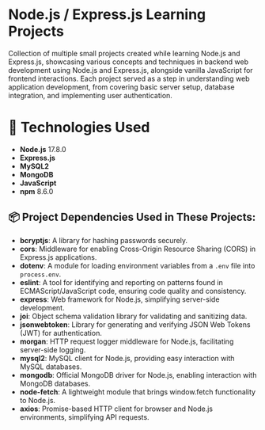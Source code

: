 # Node.js / Express.js Learning Projects

Collection of multiple small projects created while learning Node.js and Express.js, showcasing various concepts and techniques in backend web development using Node.js and Express.js, alongside vanilla JavaScript for frontend interactions. Each project served as a step in understanding web application development, from covering basic server setup, database integration, and implementing user authentication.

# 🔧 Technologies Used

- **Node.js** 17.8.0 
- **Express.js**
- **MySQL2**
- **MongoDB**
- **JavaScript**
- **npm** 8.6.0

## 📦 Project Dependencies Used in These Projects:

- **bcryptjs**: A library for hashing passwords securely.
- **cors**: Middleware for enabling Cross-Origin Resource Sharing (CORS) in Express.js applications.
- **dotenv**: A module for loading environment variables from a `.env` file into `process.env`.
- **eslint**: A tool for identifying and reporting on patterns found in ECMAScript/JavaScript code, ensuring code quality and consistency.
- **express**: Web framework for Node.js, simplifying server-side development.
- **joi**: Object schema validation library for validating and sanitizing data.
- **jsonwebtoken**: Library for generating and verifying JSON Web Tokens (JWT) for authentication.
- **morgan**: HTTP request logger middleware for Node.js, facilitating server-side logging.
- **mysql2**: MySQL client for Node.js, providing easy interaction with MySQL databases.
- **mongodb**: Official MongoDB driver for Node.js, enabling interaction with MongoDB databases.
- **node-fetch**: A lightweight module that brings window.fetch functionality to Node.js.
- **axios**: Promise-based HTTP client for browser and Node.js environments, simplifying API requests.
